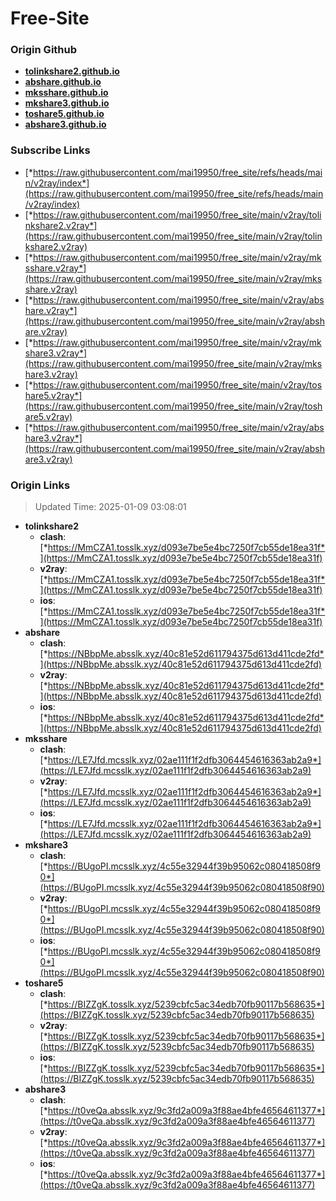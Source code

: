 # Free-Site

### Origin Github

- [**tolinkshare2.github.io**](https://github.com/tolinkshare2/tolinkshare2.github.io)
- [**abshare.github.io**](https://github.com/abshare/abshare.github.io)
- [**mksshare.github.io**](https://github.com/mksshare/mksshare.github.io)
- [**mkshare3.github.io**](https://github.com/mkshare3/mkshare3.github.io)
- [**toshare5.github.io**](https://github.com/toshare5/toshare5.github.io)
- [**abshare3.github.io**](https://github.com/abshare3/abshare3.github.io)

### Subscribe Links

- [*https://raw.githubusercontent.com/mai19950/free_site/refs/heads/main/v2ray/index*](https://raw.githubusercontent.com/mai19950/free_site/refs/heads/main/v2ray/index)
- [*https://raw.githubusercontent.com/mai19950/free_site/main/v2ray/tolinkshare2.v2ray*](https://raw.githubusercontent.com/mai19950/free_site/main/v2ray/tolinkshare2.v2ray)
- [*https://raw.githubusercontent.com/mai19950/free_site/main/v2ray/mksshare.v2ray*](https://raw.githubusercontent.com/mai19950/free_site/main/v2ray/mksshare.v2ray)
- [*https://raw.githubusercontent.com/mai19950/free_site/main/v2ray/abshare.v2ray*](https://raw.githubusercontent.com/mai19950/free_site/main/v2ray/abshare.v2ray)
- [*https://raw.githubusercontent.com/mai19950/free_site/main/v2ray/mkshare3.v2ray*](https://raw.githubusercontent.com/mai19950/free_site/main/v2ray/mkshare3.v2ray)
- [*https://raw.githubusercontent.com/mai19950/free_site/main/v2ray/toshare5.v2ray*](https://raw.githubusercontent.com/mai19950/free_site/main/v2ray/toshare5.v2ray)
- [*https://raw.githubusercontent.com/mai19950/free_site/main/v2ray/abshare3.v2ray*](https://raw.githubusercontent.com/mai19950/free_site/main/v2ray/abshare3.v2ray)

### Origin Links

> Updated Time: 2025-01-09 03:08:01

- **tolinkshare2**
  - **clash**: [*https://MmCZA1.tosslk.xyz/d093e7be5e4bc7250f7cb55de18ea31f*](https://MmCZA1.tosslk.xyz/d093e7be5e4bc7250f7cb55de18ea31f)
  - **v2ray**: [*https://MmCZA1.tosslk.xyz/d093e7be5e4bc7250f7cb55de18ea31f*](https://MmCZA1.tosslk.xyz/d093e7be5e4bc7250f7cb55de18ea31f)
  - **ios**: [*https://MmCZA1.tosslk.xyz/d093e7be5e4bc7250f7cb55de18ea31f*](https://MmCZA1.tosslk.xyz/d093e7be5e4bc7250f7cb55de18ea31f)
- **abshare**
  - **clash**: [*https://NBbpMe.absslk.xyz/40c81e52d611794375d613d411cde2fd*](https://NBbpMe.absslk.xyz/40c81e52d611794375d613d411cde2fd)
  - **v2ray**: [*https://NBbpMe.absslk.xyz/40c81e52d611794375d613d411cde2fd*](https://NBbpMe.absslk.xyz/40c81e52d611794375d613d411cde2fd)
  - **ios**: [*https://NBbpMe.absslk.xyz/40c81e52d611794375d613d411cde2fd*](https://NBbpMe.absslk.xyz/40c81e52d611794375d613d411cde2fd)
- **mksshare**
  - **clash**: [*https://LE7Jfd.mcsslk.xyz/02ae111f1f2dfb3064454616363ab2a9*](https://LE7Jfd.mcsslk.xyz/02ae111f1f2dfb3064454616363ab2a9)
  - **v2ray**: [*https://LE7Jfd.mcsslk.xyz/02ae111f1f2dfb3064454616363ab2a9*](https://LE7Jfd.mcsslk.xyz/02ae111f1f2dfb3064454616363ab2a9)
  - **ios**: [*https://LE7Jfd.mcsslk.xyz/02ae111f1f2dfb3064454616363ab2a9*](https://LE7Jfd.mcsslk.xyz/02ae111f1f2dfb3064454616363ab2a9)
- **mkshare3**
  - **clash**: [*https://BUgoPI.mcsslk.xyz/4c55e32944f39b95062c080418508f90*](https://BUgoPI.mcsslk.xyz/4c55e32944f39b95062c080418508f90)
  - **v2ray**: [*https://BUgoPI.mcsslk.xyz/4c55e32944f39b95062c080418508f90*](https://BUgoPI.mcsslk.xyz/4c55e32944f39b95062c080418508f90)
  - **ios**: [*https://BUgoPI.mcsslk.xyz/4c55e32944f39b95062c080418508f90*](https://BUgoPI.mcsslk.xyz/4c55e32944f39b95062c080418508f90)
- **toshare5**
  - **clash**: [*https://BIZZgK.tosslk.xyz/5239cbfc5ac34edb70fb90117b568635*](https://BIZZgK.tosslk.xyz/5239cbfc5ac34edb70fb90117b568635)
  - **v2ray**: [*https://BIZZgK.tosslk.xyz/5239cbfc5ac34edb70fb90117b568635*](https://BIZZgK.tosslk.xyz/5239cbfc5ac34edb70fb90117b568635)
  - **ios**: [*https://BIZZgK.tosslk.xyz/5239cbfc5ac34edb70fb90117b568635*](https://BIZZgK.tosslk.xyz/5239cbfc5ac34edb70fb90117b568635)
- **abshare3**
  - **clash**: [*https://t0veQa.absslk.xyz/9c3fd2a009a3f88ae4bfe46564611377*](https://t0veQa.absslk.xyz/9c3fd2a009a3f88ae4bfe46564611377)
  - **v2ray**: [*https://t0veQa.absslk.xyz/9c3fd2a009a3f88ae4bfe46564611377*](https://t0veQa.absslk.xyz/9c3fd2a009a3f88ae4bfe46564611377)
  - **ios**: [*https://t0veQa.absslk.xyz/9c3fd2a009a3f88ae4bfe46564611377*](https://t0veQa.absslk.xyz/9c3fd2a009a3f88ae4bfe46564611377)
